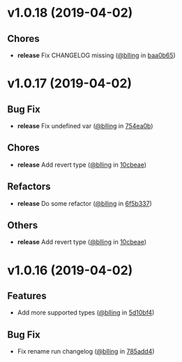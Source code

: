 
v1.0.18 (2019-04-02)
====================


## Chores
* **release** Fix CHANGELOG missing ([@blling](https://github.com/blling) in [baa0b65](https://github.com/dxee/git-release/commit/baa0b65))

v1.0.17 (2019-04-02)
====================


## Bug Fix
* **release** Fix undefined var ([@blling](https://github.com/blling) in [754ea0b](https://github.com/dxee/git-release/commit/754ea0b))

## Chores
* **release** Add revert type ([@blling](https://github.com/blling) in [10cbeae](https://github.com/dxee/git-release/commit/10cbeae))

## Refactors
* **release** Do some refactor ([@blling](https://github.com/blling) in [6f5b337](https://github.com/dxee/git-release/commit/6f5b337))

## Others
* **release** Add revert type ([@blling](https://github.com/blling) in [10cbeae](https://github.com/dxee/git-release/commit/10cbeae))

v1.0.16 (2019-04-02)
====================


## Features
* Add more supported types ([@blling](https://github.com/blling) in [5d10bf4](https://github.com/dxee/git-release/commit/5d10bf4))

## Bug Fix
* Fix rename run changelog ([@blling](https://github.com/blling) in [785add4](https://github.com/dxee/git-release/commit/785add4))
